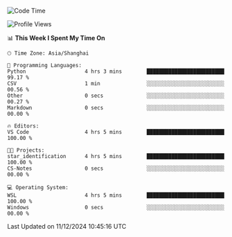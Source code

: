 <!--START_SECTION:waka-->
![Code Time](http://img.shields.io/badge/Code%20Time-2%2C140%20hrs%2047%20mins-blue)

![Profile Views](http://img.shields.io/badge/Profile%20Views-2-blue)

📊 **This Week I Spent My Time On** 

```text
🕑︎ Time Zone: Asia/Shanghai

💬 Programming Languages: 
Python                   4 hrs 3 mins        █████████████████████████   99.17 % 
CSV                      1 min               ░░░░░░░░░░░░░░░░░░░░░░░░░   00.56 % 
Other                    0 secs              ░░░░░░░░░░░░░░░░░░░░░░░░░   00.27 % 
Markdown                 0 secs              ░░░░░░░░░░░░░░░░░░░░░░░░░   00.00 % 

🔥 Editors: 
VS Code                  4 hrs 5 mins        █████████████████████████   100.00 % 

🐱‍💻 Projects: 
star_identification      4 hrs 5 mins        █████████████████████████   100.00 % 
CS-Notes                 0 secs              ░░░░░░░░░░░░░░░░░░░░░░░░░   00.00 % 

💻 Operating System: 
WSL                      4 hrs 5 mins        █████████████████████████   100.00 % 
Windows                  0 secs              ░░░░░░░░░░░░░░░░░░░░░░░░░   00.00 % 
```


 Last Updated on 11/12/2024 10:45:16 UTC
<!--END_SECTION:waka-->